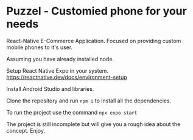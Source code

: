 # Puzzel - Customied phone for your needs

React-Native E-Commerce Application. Focused on providing custom mobile phones to it's user.

Assuming you have already installed node.

Setup React Native Expo in your system. 
https://reactnative.dev/docs/environment-setup

Install Android Studio and libraries.

Clone the repository and run  `npm i` to install all the dependencies.

To run the project use the command `npx expo start`

The project is still incomplete but will give you a rough idea about the concept.
Enjoy.
